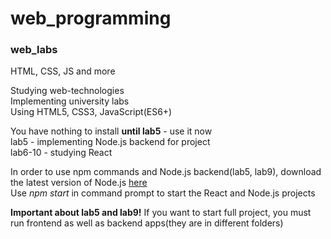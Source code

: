 # web_programming

### web_labs
HTML, CSS, JS and more

Studying web-technologies   
Implementing university labs   
Using HTML5, CSS3, JavaScript(ES6+)

You have nothing to install **until lab5** - use it now  
lab5 - implementing Node.js backend for project  
lab6-10 - studying React

In order to use npm commands and Node.js backend(lab5, lab9), download the latest version of Node.js [here](https://nodejs.org/en/download/)  
Use *npm start* in command prompt to start the React and Node.js projects

**Important about lab5 and lab9!** If you want to start full project, you must run frontend as well as backend apps(they are in different folders)
